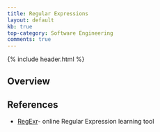 ```yaml
---
title: Regular Expressions
layout: default
kb: true
top-category: Software Engineering
comments: true
---
```


{% include header.html %}

## Overview

## References

* [RegExr](https://regexr.com/)- online Regular Expression learning tool
